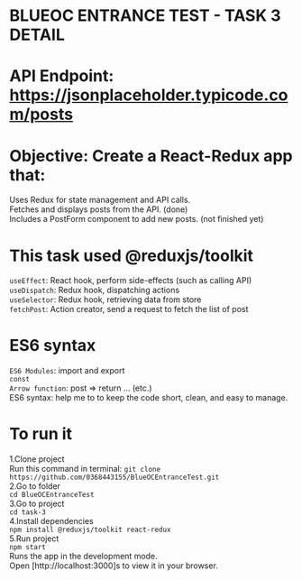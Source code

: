 # BLUEOC ENTRANCE TEST - TASK 3 DETAIL

# API Endpoint: https://jsonplaceholder.typicode.com/posts
# Objective: Create a React-Redux app that:
Uses Redux for state management and API calls. <br>
Fetches and displays posts from the API. (done)<br>
Includes a PostForm component to add new posts. (not finished yet)<br>

# This task used @reduxjs/toolkit 
`useEffect`: React hook, perform side-effects (such as calling API)<br>
`useDispatch`: Redux hook, dispatching actions<br>
`useSelector`: Redux hook, retrieving data from store<br>
`fetchPost`: Action creator, send a request to fetch the list of post
# ES6 syntax
`ES6 Modules`: import and export<br>
`const`<br>
`Arrow function`: post => return ... (etc.)<br>
ES6 syntax: help me to to keep the code short, clean, and easy to manage.

# To run it
1.Clone project<br>
Run this command in terminal: `git clone https://github.com/0368443155/BlueOCEntranceTest.git`<br>
2.Go to folder<br>
`cd BlueOCEntranceTest`<br>
3.Go to project<br>
`cd task-3`<br>
4.Install dependencies<br>
`npm install @reduxjs/toolkit react-redux`<br>
5.Run project<br>
`npm start`<br>
Runs the app in the development mode.<br>
Open [http://localhost:3000]s to view it in your browser.<br>

